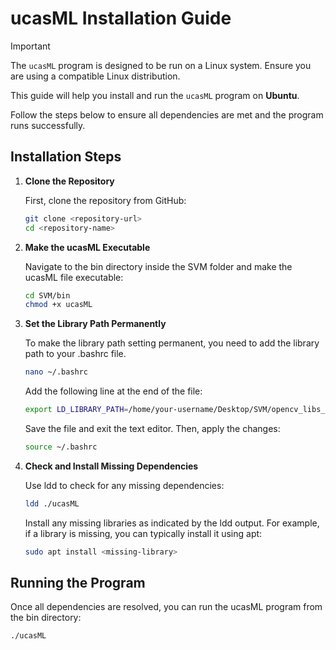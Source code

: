 # ucasML Installation Guide

> [!IMPORTANT]
> The `ucasML` program is designed to be run on a Linux system. Ensure you are using a compatible Linux distribution.

This guide will help you install and run the `ucasML` program on **Ubuntu**. 

Follow the steps below to ensure all dependencies are met and the program runs successfully.






## Installation Steps

1. **Clone the Repository**

   First, clone the repository from GitHub:

   ```sh
   git clone <repository-url>
   cd <repository-name>
   ```
   
2. **Make the ucasML Executable**

   Navigate to the bin directory inside the SVM folder and make the ucasML file executable:

   ```sh
   cd SVM/bin
   chmod +x ucasML
   ```

3. **Set the Library Path Permanently**

   To make the library path setting permanent, you need to add the library path to your .bashrc file.

   ```sh
   nano ~/.bashrc
   ```

   Add the following line at the end of the file:

   ```sh
   export LD_LIBRARY_PATH=/home/your-username/Desktop/SVM/opencv_libs_ucasML:$LD_LIBRARY_PATH
   ```
   
   Save the file and exit the text editor. Then, apply the changes:

   
   ```sh
   source ~/.bashrc
   ```

4. **Check and Install Missing Dependencies**

   Use ldd to check for any missing dependencies:

   ```sh
   ldd ./ucasML
   ```
   Install any missing libraries as indicated by the ldd output. For example, if a library is missing, you can typically install it using apt:

   ```sh
   sudo apt install <missing-library>
   ```

## Running the Program

Once all dependencies are resolved, you can run the ucasML program from the bin directory:

   ```sh
   ./ucasML
   ```





